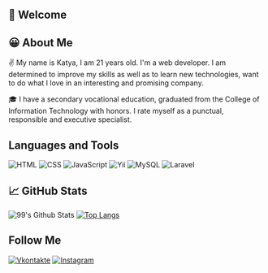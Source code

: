 ## :raising_hand: Welcome

## :grinning: About Me
:v: My name is Katya, I am 21 years old. I'm a web developer. I am determined to improve my skills as well as to learn new technologies, want to do what I love in an interesting and promising company.

:mortar_board: I have a secondary vocational education, graduated from the College of Information Technology with honors. I rate myself as a punctual, responsible and executive specialist.

## Languages and Tools

![HTML](https://img.shields.io/badge/-HTML-orange?style=for-the-badge&logo=HTML5&labelColor=FFF6E8)
![CSS](https://img.shields.io/badge/-CSS-1572B5?style=for-the-badge&logo=CSS3&labelColor=EAEBFE&logoColor=1572B5)
![JavaScript](https://img.shields.io/badge/-JavaScript-F7DF1E?style=for-the-badge&logo=JavaScript&labelColor=FFFDF1&logoColor=F7DF1E)
![Yii](https://img.shields.io/badge/-Yii-blue?style=for-the-badge&logo=Framework7&labelColor=F8F8FF&logoColor=blue)
![MySQL](https://img.shields.io/badge/-MySQL-4479A1?style=for-the-badge&logo=MySQL&labelColor=EFF8FF&logoColor=4479A1)
![Laravel](https://img.shields.io/badge/-Laravel-FF2D20?style=for-the-badge&logo=Laravel&labelColor=FFF2F1&logoColor=FF2D20)

## :chart_with_upwards_trend: GitHub Stats
![99's Github Stats](https://github-readme-stats.vercel.app/api?username=ketrindorofeeva&bg_color=30,e96443,904e95&title_color=fff&text_color=fff)
[![Top Langs](https://github-readme-stats.vercel.app/api/top-langs/?username=ketrindorofeeva)](https://github.com/anuraghazra/github-readme-stats)

## Follow Me
[![Vkontakte](https://img.shields.io/badge/-VK-0077FF?style=for-the-badge&logo=VK&labelColor=E7F2FE&logoColor=0077FF)](https://vk.com/kdorf7)
[![Instagram](https://img.shields.io/badge/-Instagram-E4405F?style=for-the-badge&logo=Instagram&labelColor=FFF9FA&logoColor=E4405F)](https://www.instagram.com/kdorf7)
